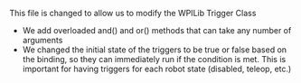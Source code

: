 This file is changed to allow us to modify the WPILib Trigger Class

* We add overloaded and() and or() methods that can take any number of arguments
* We changed the initial state of the triggers to be true or false based on the binding, so they can immediately run if the condition is met. This is important for having triggers for each robot state (disabled, teleop, etc.)

